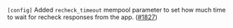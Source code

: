 `[config]` Added `recheck_timeout` mempool parameter to set how much time to wait for recheck
 responses from the app. ([\#1827](https://github.com/cometbft/cometbft/issues/1827/))
